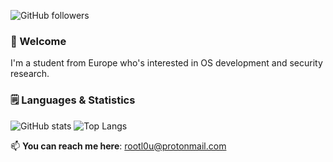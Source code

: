 ![GitHub followers](https://img.shields.io/github/followers/rootlou?label=Followers)

### 👋 Welcome

I'm a student from Europe who's interested in OS development and security research.

### 🗒️ Languages & Statistics

![GitHub stats](https://github-readme-stats.vercel.app/api?username=rootlou&show_icons=true&theme=tokyonight)
![Top Langs](https://github-readme-stats.vercel.app/api/top-langs/?username=rootlou&theme=tokyonight)

📫 **You can reach me here**: rootl0u@protonmail.com

